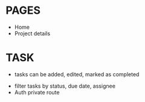 # PAGES

<!-- - Register -->
<!-- - Login -->

- Home
- Project details

# TASK

<!-- - Login
- Register
- Show projects with options(view, edit, delete) -->

<!-- - project infos -> tasks, team members, recent activities -->
<!-- - add new tasks, assign team members -->

- tasks can be added, edited, marked as completed
<!-- - task drag and drop to change status(todo, in progress, done) -->
- filter tasks by status, due date, assignee
- Auth private route
